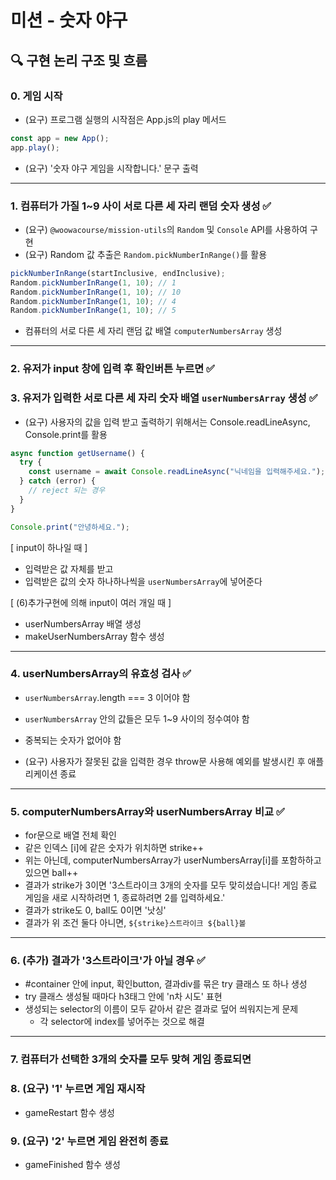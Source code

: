 # 미션 - 숫자 야구

## 🔍 구현 논리 구조 및 흐름

### 0. 게임 시작

- (요구) 프로그램 실행의 시작점은 App.js의 play 메서드

```javascript
const app = new App();
app.play();
```

- (요구) '숫자 야구 게임을 시작합니다.' 문구 출력

---

### 1. 컴퓨터가 가질 1~9 사이 서로 다른 세 자리 랜덤 숫자 생성 ✅

- (요구) `@woowacourse/mission-utils`의 `Random` 및 `Console` API를 사용하여 구현
- (요구) Random 값 추출은 `Random.pickNumberInRange()`를 활용

```javascript
pickNumberInRange(startInclusive, endInclusive);
Random.pickNumberInRange(1, 10); // 1
Random.pickNumberInRange(1, 10); // 10
Random.pickNumberInRange(1, 10); // 4
Random.pickNumberInRange(1, 10); // 5
```

- 컴퓨터의 서로 다른 세 자리 랜덤 값 배열 `computerNumbersArray` 생성

---

### 2. 유저가 input 창에 입력 후 확인버튼 누르면 ✅

### 3. 유저가 입력한 서로 다른 세 자리 숫자 배열 `userNumbersArray` 생성 ✅

- (요구) 사용자의 값을 입력 받고 출력하기 위해서는 Console.readLineAsync, Console.print를 활용

```javascript
async function getUsername() {
  try {
    const username = await Console.readLineAsync("닉네임을 입력해주세요.");
  } catch (error) {
    // reject 되는 경우
  }
}
```

```javascript
Console.print("안녕하세요.");
```

[ input이 하나일 때 ]

- 입력받은 값 자체를 받고
- 입력받은 값의 숫자 하나하나씩을 `userNumbersArray`에 넣어준다

[ (6)추가구현에 의해 input이 여러 개일 때 ]

- userNumbersArray 배열 생성
- makeUserNumbersArray 함수 생성

---

### 4. userNumbersArray의 유효성 검사 ✅

- `userNumbersArray`.length === 3 이어야 함
- `userNumbersArray` 안의 값들은 모두 1~9 사이의 정수여야 함
- 중복되는 숫자가 없어야 함

- (요구) 사용자가 잘못된 값을 입력한 경우 throw문 사용해 예외를 발생시킨 후 애플리케이션 종료

---

### 5. computerNumbersArray와 userNumbersArray 비교 ✅

- for문으로 배열 전체 확인
- 같은 인덱스 [i]에 같은 숫자가 위치하면 strike++
- 위는 아닌데, computerNumbersArray가 userNumbersArray[i]를 포함하하고 있으면 ball++
- 결과가 strike가 3이면 '3스트라이크 3개의 숫자를 모두 맞히셨습니다! 게임 종료
  게임을 새로 시작하려면 1, 종료하려면 2를 입력하세요.'
- 결과가 strike도 0, ball도 0이면 '낫싱'
- 결과가 위 조건 둘다 아니면, `${strike}스트라이크 ${ball}볼`

---

### 6. (추가) 결과가 '3스트라이크'가 아닐 경우 ✅

- #container 안에 input, 확인button, 결과div를 묶은 try 클래스 또 하나 생성
- try 클래스 생성될 때마다 h3태그 안에 'n차 시도' 표현
- 생성되는 selector의 이름이 모두 같아서 같은 결과로 덮어 씌워지는게 문제
  - 각 selector에 index를 넣어주는 것으로 해결

---

### 7. 컴퓨터가 선택한 3개의 숫자를 모두 맞혀 게임 종료되면

### 8. (요구) '1' 누르면 게임 재시작

- gameRestart 함수 생성

### 9. (요구) '2' 누르면 게임 완전히 종료

- gameFinished 함수 생성
